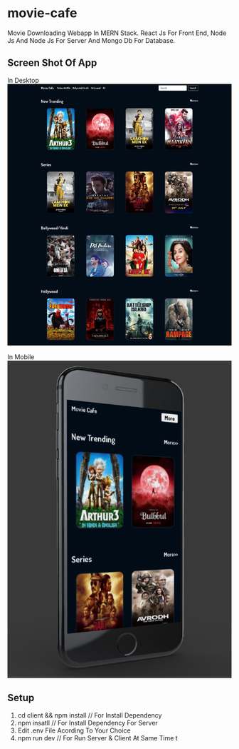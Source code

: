 # movie-cafe
Movie Downloading Webapp In MERN Stack. React Js For Front End, Node Js And Node Js For Server And Mongo Db For Database.

## Screen Shot Of App
In Desktop
![GitHub Logo](/img.jpg)

In Mobile
![GitHub Logo](/mobile.png)

## Setup

1) cd client && npm install  // For Install Dependency
2) npm insatll               // For Install Dependency For Server
3) Edit .env File Acording To Your Choice
4) npm run dev               // For Run Server & Client At Same Time
t
